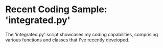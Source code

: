 # Recent Coding Sample: 'integrated.py'

The 'integrated.py' script showcases my coding capabilities, comprising various functions and classes that I've recently developed.
